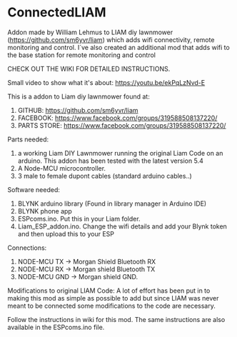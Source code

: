# ConnectedLIAM
Addon made by William Lehmus to LIAM diy lawnmower (https://github.com/sm6yvr/liam) which adds wifi connectivity, remote monitoring and control. 
I´ve also created an additional mod that adds wifi to the base station for remote monitoring and control

CHECK OUT THE WIKI FOR DETAILED INSTRUCTIONS. 

Small video to show what it's about:
https://youtu.be/ekPqLzNvd-E

This is a addon to Liam diy lawnmower found at:
1) GITHUB: https://github.com/sm6yvr/liam
2) FACEBOOK: https://www.facebook.com/groups/319588508137220/
3) PARTS STORE: https://www.facebook.com/groups/319588508137220/

Parts needed:
1) a working Liam DIY Lawnmower running the original Liam Code on an arduino. This addon has been tested with the latest version 5.4 
2) A Node-MCU microcontroller.
3) 3 male to female dupont cables (standard arduino cables..) 

Software needed:
1) BLYNK arduino library (Found in library manager in Arduino IDE)
2) BLYNK phone app
3) ESPcoms.ino. Put this in your Liam folder.
4) Liam_ESP_addon.ino. Change the wifi details and add your Blynk token and then upload this to your ESP

Connections:
1) NODE-MCU TX -> Morgan Shield Bluetooth RX
2) NODE-MCU RX -> Morgan shield Bluetooth TX
3) NODE-MCU GND -> Morgan shield GND. 

Modifications to original LIAM Code:
A lot of effort has been put in to making this mod as simple as possible to add but
since LIAM was never meant to be connected some modifications to the code are necessary. 

Follow the instructions in wiki for this mod. 
The same instructions are also available in the ESPcoms.ino file. 


